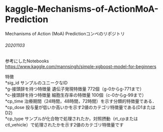 # kaggle-Mechanisms-of-ActionMoA-Prediction
Mechanisms of Action (MoA) Predictionコンペのリポジトリ

###### 20201103  
参考にしたNotebooks  
https://www.kaggle.com/mannsingh/simple-xgboost-model-for-beginners  

特徴  
*sig_id               サンプルのユニークなID  
*g-接頭辞を持つ特徴量   遺伝子発現特徴量 772個（g-0からg-771まで）  
*c-接頭辞を持つ特徴量   細胞生存率の特徴量 100個（c-0からg-99まで）  
*cp_time               治療期間（24時間，48時間，72時間）を示す分類的特徴量である．  
*cp_dose               投与量が低いか高いかを示す2値のカテゴリ特徴量である(D1またはD2)  
*cp_type               サンプルが化合物で処理されたか，対照摂動（rt_cpまたはctl_vehicle）で処理されたかを示す2値のカテゴリ特徴量です  
